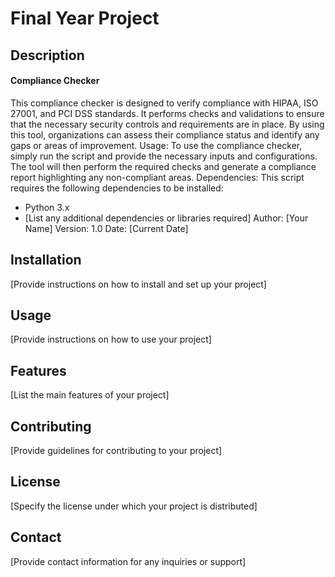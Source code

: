 # Final Year Project

## Description

#### Compliance Checker
This compliance checker is designed to verify compliance with HIPAA, ISO 27001, and PCI DSS standards.
It performs checks and validations to ensure that the necessary security controls and requirements are in place.
By using this tool, organizations can assess their compliance status and identify any gaps or areas of improvement.
Usage: To use the compliance checker, simply run the script and provide the necessary inputs and configurations.
The tool will then perform the required checks and generate a compliance report highlighting any non-compliant areas.
Dependencies: This script requires the following dependencies to be installed:
- Python 3.x
- [List any additional dependencies or libraries required]
Author: [Your Name]
Version: 1.0
Date: [Current Date]

## Installation
[Provide instructions on how to install and set up your project]

## Usage
[Provide instructions on how to use your project]

## Features
[List the main features of your project]

## Contributing
[Provide guidelines for contributing to your project]

## License
[Specify the license under which your project is distributed]

## Contact
[Provide contact information for any inquiries or support]

